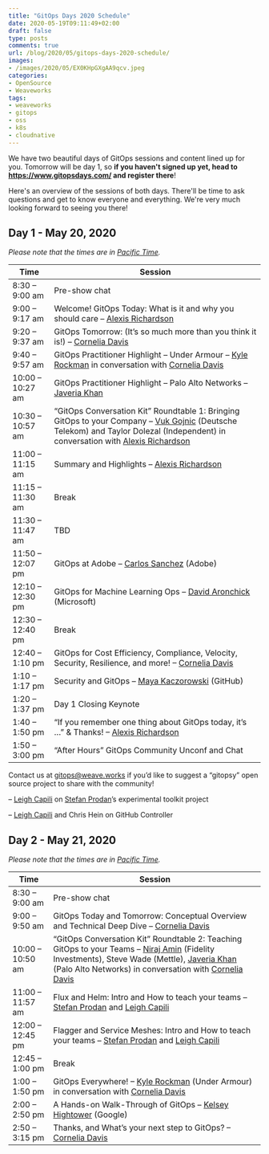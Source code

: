 ```yaml
---
title: "GitOps Days 2020 Schedule"
date: 2020-05-19T09:11:49+02:00
draft: false
type: posts
comments: true
url: /blog/2020/05/gitops-days-2020-schedule/
images:
- /images/2020/05/EX0KHpGXgAA9qcv.jpeg
categories:
- OpenSource
- Weaveworks
tags:
- weaveworks
- gitops
- oss
- k8s
- cloudnative
---
```


We have two beautiful days of GitOps sessions and content lined up for you. Tomorrow will be day 1, so **if you haven't signed up yet, head to <https://www.gitopsdays.com/> and register there**!

Here's an overview of the sessions of both days. There'll be time to ask questions and get to know everyone and everything. We're very much looking forward to seeing you there!

## Day 1 - May 20, 2020

*Please note that the times are in [Pacific Time](https://time.is/PT).*

Time | Session
---- | -------
8:30 – 9:00 am | Pre-show chat
9:00 – 9:17 am | Welcome! GitOps Today: What is it and why you should care – [Alexis Richardson](http://www.gitopsdays.com/speaker/alexis-richardson/)
9:20 – 9:37 am | GitOps Tomorrow: (It’s so much more than you think it is!) – [Cornelia Davis](http://www.gitopsdays.com/speaker/cornelia-davis/)
9:40 – 9:57 am | GitOps Practitioner Highlight – Under Armour – [Kyle Rockman](http://www.gitopsdays.com/speaker/kyle-rockman/) in conversation with [Cornelia Davis](http://www.gitopsdays.com/speaker/cornelia-davis/)
10:00 – 10:27 am | GitOps Practitioner Highlight – Palo Alto Networks – [Javeria Khan](http://www.gitopsdays.com/speaker/javeria-khan/)
10:30 – 10:57 am | “GitOps Conversation Kit” Roundtable 1: Bringing GitOps to your Company – [Vuk Gojnic](http://www.gitopsdays.com/speaker/vuk-gojnic/) (Deutsche Telekom) and Taylor Dolezal (Independent) in conversation with [Alexis Richardson](http://www.gitopsdays.com/speaker/alexis-richardson/)
11:00 – 11:15 am | Summary and Highlights – [Alexis Richardson](http://www.gitopsdays.com/speaker/alexis-richardson/)
11:15 – 11:30 am | Break
11:30 – 11:47 am | TBD
11:50 – 12:07 pm | GitOps at Adobe – [Carlos Sanchez](http://www.gitopsdays.com/speaker/carlos-sanchez/) (Adobe)
12:10 – 12:30 pm | GitOps for Machine Learning Ops – [David Aronchick](http://www.gitopsdays.com/speaker/david-aronchick/) (Microsoft)
12:30 – 12:40 pm | Break
12:40 – 1:10 pm | GitOps for Cost Efficiency, Compliance, Velocity, Security, Resilience, and more! – [Cornelia Davis](http://www.gitopsdays.com/speaker/cornelia-davis/)
1:10 – 1:17 pm | Security and GitOps – [Maya Kaczorowski](http://www.gitopsdays.com/speaker/maya-kaczorowski/) (GitHub)
1:20 – 1:37 pm | Day 1 Closing Keynote
1:40 – 1:50 pm | “If you remember one thing about GitOps today, it’s …” & Thanks! – [Alexis Richardson](http://www.gitopsdays.com/speaker/alexis-richardson/)
1:50 – 3:00 pm | “After Hours” GitOps Community Unconf and Chat

Contact us at gitops@weave.works if you’d like to suggest a “gitopsy” open source project to share with the community!

– [Leigh Capili](http://www.gitopsdays.com/speaker/leigh-capili/) on [Stefan Prodan](http://www.gitopsdays.com/speaker/stefan-prodan/)’s experimental toolkit project

– [Leigh Capili](http://www.gitopsdays.com/speaker/leigh-capili/) and Chris Hein on GitHub Controller

## Day 2 - May 21, 2020

*Please note that the times are in [Pacific Time](https://time.is/PT).*

Time | Session
---- | -------
8:30 – 9:00 am | Pre-show chat
9:00 – 9:50 am | GitOps Today and Tomorrow: Conceptual Overview and Technical Deep Dive – [Cornelia Davis](http://www.gitopsdays.com/speaker/cornelia-davis/)
10:00 – 10:50 am | “GitOps Conversation Kit” Roundtable 2: Teaching GitOps to your Teams – [Niraj Amin](http://www.gitopsdays.com/speaker/niraj-amin/) (Fidelity Investments), Steve Wade (Mettle), [Javeria Khan](http://www.gitopsdays.com/speaker/javeria-khan/) (Palo Alto Networks) in conversation with [Cornelia Davis](http://www.gitopsdays.com/speaker/cornelia-davis/)
11:00 – 11:57 am | Flux and Helm: Intro and How to teach your teams – [Stefan Prodan](http://www.gitopsdays.com/speaker/stefan-prodan/) and [Leigh Capili](http://www.gitopsdays.com/speaker/leigh-capili/)
12:00 – 12:45 pm | Flagger and Service Meshes: Intro and How to teach your teams – [Stefan Prodan](http://www.gitopsdays.com/speaker/stefan-prodan/) and [Leigh Capili](http://www.gitopsdays.com/speaker/leigh-capili/)
12:45 – 1:00 pm | Break
1:00 – 1:50 pm | GitOps Everywhere! – [Kyle Rockman](http://www.gitopsdays.com/speaker/kyle-rockman/) (Under Armour) in conversation with [Cornelia Davis](http://www.gitopsdays.com/speaker/cornelia-davis/)
2:00 – 2:50 pm | A Hands-on Walk-Through of GitOps – [Kelsey Hightower](http://www.gitopsdays.com/speaker/kelsey-hightower/) (Google)
2:50 – 3:15 pm | Thanks, and What’s your next step to GitOps? – [Cornelia Davis](http://www.gitopsdays.com/speaker/cornelia-davis/)

